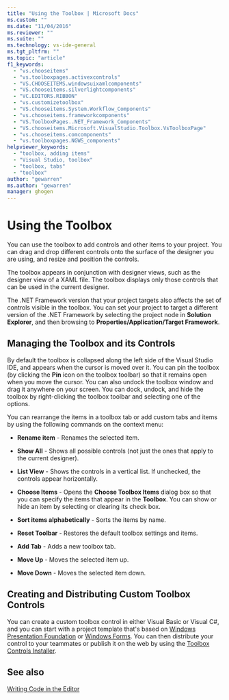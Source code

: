 ```yaml
---
title: "Using the Toolbox | Microsoft Docs"
ms.custom: ""
ms.date: "11/04/2016"
ms.reviewer: ""
ms.suite: ""
ms.technology: vs-ide-general
ms.tgt_pltfrm: ""
ms.topic: "article"
f1_keywords: 
  - "vs.chooseitems"
  - "vs.toolboxpages.activexcontrols"
  - "VS.CHOOSEITEMS.windowsuixamlcomponents"
  - "VS.chooseitems.silverlightcomponents"
  - "VC.EDITORS.RIBBON"
  - "vs.customizetoolbox"
  - "VS.chooseitems.System.Workflow_Components"
  - "vs.chooseitems.frameworkcomponents"
  - "VS.ToolboxPages..NET_Framework_Components"
  - "VS.chooseitems.Microsoft.VisualStudio.Toolbox.VsToolboxPage"
  - "vs.chooseitems.comcomponents"
  - "vs.toolboxpages.NGWS_components"
helpviewer_keywords: 
  - "toolbox, adding items"
  - "Visual Studio, toolbox"
  - "toolbox, tabs"
  - "toolbox"
author: "gewarren"
ms.author: "gewarren"
manager: ghogen
---
```

# Using the Toolbox

You can use the toolbox to add controls and other items to your project. You can drag and drop different controls onto the surface of the designer you are using, and resize and position the controls.

The toolbox appears in conjunction with designer views, such as the designer view of a XAML file. The toolbox displays only those controls that can be used in the current designer.

The .NET Framework version that your project targets also affects the set of controls visible in the toolbox. You can set your project to target a different version of the .NET Framework by selecting the project node in **Solution Explorer**, and then browsing to **Properties/Application/Target Framework**.

## Managing the Toolbox and its Controls

By default the toolbox is collapsed along the left side of the Visual Studio IDE, and appears when the cursor is moved over it. You can pin the toolbox (by clicking the **Pin** icon on the toolbox toolbar) so that it remains open when you move the cursor. You can also undock the toolbox window and drag it anywhere on your screen. You can dock, undock, and hide the toolbox by right-clicking the toolbox toolbar and selecting one of the options.

You can rearrange the items in a toolbox tab or add custom tabs and items by using the following commands on the context menu:

-   **Rename item** - Renames the selected item.  
  
-   **Show All** - Shows all possible controls (not just the ones that apply to the current designer).  
  
-   **List View** - Shows the controls in a vertical list. If unchecked, the controls appear horizontally.  
  
-   **Choose Items** - Opens the **Choose Toolbox Items** dialog box so that you can specify the items that appear in the **Toolbox**. You can show or hide an item by selecting or clearing its check box.  
  
-   **Sort items alphabetically** - Sorts the items by name.  
  
-   **Reset Toolbar** - Restores the default toolbox settings and items.  
  
-   **Add Tab** - Adds a new toolbox tab.  
  
-   **Move Up** - Moves the selected item up.  
  
-   **Move Down** - Moves the selected item down.  

## Creating and Distributing Custom Toolbox Controls

You can create a custom toolbox control in either Visual Basic or Visual C#, and you can start with a project template that's based on [Windows Presentation Foundation](../extensibility/creating-a-wpf-toolbox-control.md) or [Windows Forms](../extensibility/creating-a-windows-forms-toolbox-control.md). You can then distribute your control to your teammates or publish it on the web by using the [Toolbox Controls Installer](http://download.microsoft.com/download/8/3/6/836657BD-9CCB-4ED4-B9D2-FB769473B284/TCI_whitepaper.docx).

## See also

[Writing Code in the Editor](../ide/writing-code-in-the-code-and-text-editor.md)
